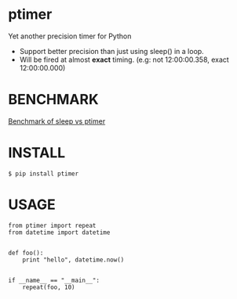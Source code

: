 ptimer
======

Yet another precision timer for Python

- Support better precision than just using sleep() in a loop.
- Will be fired at almost **exact** timing. (e.g: not 12:00:00.358, exact 12:00:00.000)


BENCHMARK
=========

[Benchmark of sleep vs ptimer](https://docs.google.com/spreadsheet/ccc?key=0Anva4clMXVtVdFF6M0hvdFZDalFyVmEtMGtMdDVSQ1E#gid=0)



INSTALL
=======

    $ pip install ptimer


USAGE
=====

    from ptimer import repeat
    from datetime import datetime


    def foo():
        print "hello", datetime.now()


    if __name__ == "__main__":
        repeat(foo, 10)
